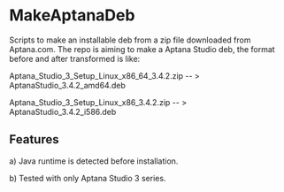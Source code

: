 MakeAptanaDeb
=============

Scripts to make an installable deb from a zip file downloaded from Aptana.com.
The repo is aiming to make a Aptana Studio deb, the format before and after transformed is like:

Aptana_Studio_3_Setup_Linux_x86_64_3.4.2.zip -- > AptanaStudio_3.4.2_amd64.deb

Aptana_Studio_3_Setup_Linux_x86_3.4.2.zip -- > AptanaStudio_3.4.2_i586.deb

Features
--------

  a) Java runtime is detected before installation.

  b) Tested with only Aptana Studio 3 series.


